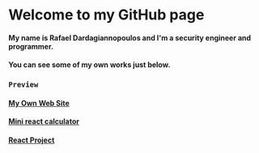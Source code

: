 # Welcome to my GitHub page
#### My name is Rafael Dardagiannopoulos and I'm a security engineer and programmer.
#### You can see some of my own works just below.
### `Preview`
#### [My Own Web Site](https://github.com/Rafail1992/MyOwnWebSite)
#### [Mini react calculator](https://github.com/Rafail1992/Mini_react_calculator)
#### [React Project](https://github.com/Rafail1992/React_Project)
